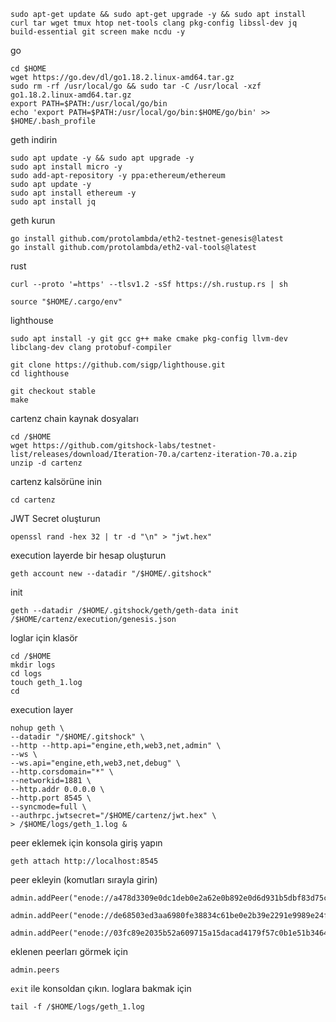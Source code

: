 ```
sudo apt-get update && sudo apt-get upgrade -y && sudo apt install curl tar wget tmux htop net-tools clang pkg-config libssl-dev jq build-essential git screen make ncdu -y
```
go 
```
cd $HOME
wget https://go.dev/dl/go1.18.2.linux-amd64.tar.gz
sudo rm -rf /usr/local/go && sudo tar -C /usr/local -xzf go1.18.2.linux-amd64.tar.gz
export PATH=$PATH:/usr/local/go/bin
echo 'export PATH=$PATH:/usr/local/go/bin:$HOME/go/bin' >> $HOME/.bash_profile
```
geth indirin
```
sudo apt update -y && sudo apt upgrade -y
sudo apt install micro -y
sudo add-apt-repository -y ppa:ethereum/ethereum
sudo apt update -y
sudo apt install ethereum -y
sudo apt install jq
``` 
geth kurun
```
go install github.com/protolambda/eth2-testnet-genesis@latest
go install github.com/protolambda/eth2-val-tools@latest
```

rust
```
curl --proto '=https' --tlsv1.2 -sSf https://sh.rustup.rs | sh

source "$HOME/.cargo/env"
``` 

lighthouse

```
sudo apt install -y git gcc g++ make cmake pkg-config llvm-dev libclang-dev clang protobuf-compiler
```
```
git clone https://github.com/sigp/lighthouse.git
cd lighthouse

git checkout stable
make
``` 
cartenz chain kaynak dosyaları
```
cd /$HOME
wget https://github.com/gitshock-labs/testnet-list/releases/download/Iteration-70.a/cartenz-iteration-70.a.zip
unzip -d cartenz

```
cartenz kalsörüne inin
```
cd cartenz
```
JWT Secret oluşturun
```
openssl rand -hex 32 | tr -d "\n" > "jwt.hex" 
```
execution layerde bir hesap oluşturun
```
geth account new --datadir "/$HOME/.gitshock"
```
init
```
geth --datadir /$HOME/.gitshock/geth/geth-data init /$HOME/cartenz/execution/genesis.json
```

loglar için klasör
```
cd /$HOME
mkdir logs 
cd logs 
touch geth_1.log 
cd
```
execution layer
```
nohup geth \
--datadir "/$HOME/.gitshock" \
--http --http.api="engine,eth,web3,net,admin" \
--ws \
--ws.api="engine,eth,web3,net,debug" \
--http.corsdomain="*" \
--networkid=1881 \
--http.addr 0.0.0.0 \
--http.port 8545 \
--syncmode=full \
--authrpc.jwtsecret="/$HOME/cartenz/jwt.hex" \
> /$HOME/logs/geth_1.log &
```
peer eklemek için konsola giriş yapın
```
geth attach http://localhost:8545
```
peer ekleyin
(komutları sırayla girin)
```
admin.addPeer("enode://a478d3309e0dc1deb0e2a62e0b892e0d6d931b5dbf83d75c3811d48aa2d814b645567270b6ca220a34c0b9b417def6d5a6ea084dfa1e50e79f20a1808640e710@147.75.71.217:30303")

admin.addPeer("enode://de68503ed3aa6980fe38834c61be0e2b39e2291e9989e24f308904cbf8c0fb2864d30d5a814dda44aac1fe0626266864a9aa2d6a9f9e1635553c374ed75bb6cd@147.75.71.217:30304")

admin.addPeer("enode://03fc89e2035b52a609715a15dacad4179f57c0b1e51b3464a931f0fa913b9169d06df1b23515f41e4ed6d9be0e50f33175cbf836e7b6738c62eee00ad45250b0@212.47.241.173:30303")
```
eklenen peerları görmek için
```
admin.peers
```

`exit` ile konsoldan çıkın.
loglara bakmak için
```
tail -f /$HOME/logs/geth_1.log
```




































